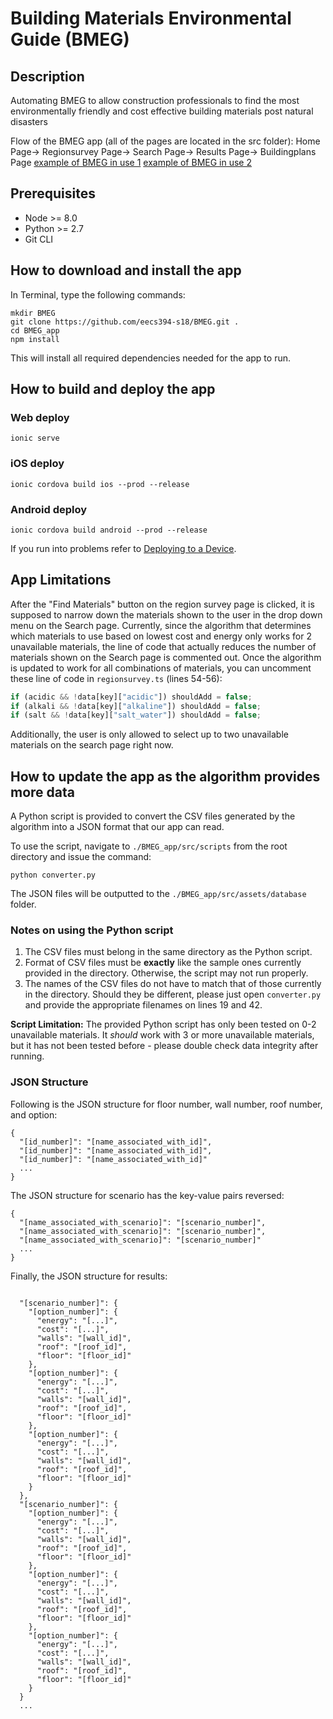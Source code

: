 # Building Materials Environmental Guide (BMEG)
## Description
Automating BMEG to allow construction professionals to find the most environmentally friendly and cost effective building materials post natural disasters

Flow of the BMEG app (all of the pages are located in the src folder):
Home Page-> Regionsurvey Page-> Search Page-> Results Page-> Buildingplans Page
[example of BMEG in use 1](./demos/example1.gif)
[example of BMEG in use 2](./demos/example2.gif)
## Prerequisites

- Node >= 8.0
- Python >= 2.7
- Git CLI

## How to download and install the app

In Terminal, type the following commands:

```
mkdir BMEG
git clone https://github.com/eecs394-s18/BMEG.git .
cd BMEG_app
npm install
```

This will install all required dependencies needed for the app to run.

## How to build and deploy the app
### Web deploy
```
ionic serve
```
### iOS deploy
```
ionic cordova build ios --prod --release
```
### Android deploy
```
ionic cordova build android --prod --release
```
If you run into problems refer to [Deploying to a Device](https://ionicframework.com/docs/intro/deploying/).

## App Limitations
After the "Find Materials" button on the region survey page is clicked, it is supposed to narrow down the materials shown to the user in the drop down menu on the Search page. Currently, since the algorithm that determines which materials to use based on lowest cost and energy only works for 2 unavailable materials, the line of code that actually reduces the number of materials shown on the Search page is commented out. Once the algorithm is updated to work for all combinations of materials, you can uncomment these line of code in `regionsurvey.ts` (lines 54-56):

```typescript
if (acidic && !data[key]["acidic"]) shouldAdd = false;
if (alkali && !data[key]["alkaline"]) shouldAdd = false;
if (salt && !data[key]["salt_water"]) shouldAdd = false;
```

Additionally, the user is only allowed to select up to two unavailable materials on the search page right now.

## How to update the app as the algorithm provides more data

A Python script is provided to convert the CSV files generated by the algorithm into a JSON format that our app can read.

To use the script, navigate to `./BMEG_app/src/scripts` from the root directory and issue the command:

```
python converter.py
```

The JSON files will be outputted to the `./BMEG_app/src/assets/database` folder.

### Notes on using the Python script

1. The CSV files must belong in the same directory as the Python script.
2. Format of CSV files must be **exactly** like the sample ones currently provided in the directory. Otherwise, the script may not run properly.
3. The names of the CSV files do not have to match that of those currently in the directory. Should they be different, please just open `converter.py` and provide the appropriate filenames on lines 19 and 42.

**Script Limitation:** The provided Python script has only been tested on 0-2 unavailable materials. It *should* work with 3 or more unavailable materials, but it has not been tested before - please double check data integrity after running.

### JSON Structure

Following is the JSON structure for floor number, wall number, roof number, and option:

```
{
  "[id_number]": "[name_associated_with_id]",
  "[id_number]": "[name_associated_with_id]",
  "[id_number]": "[name_associated_with_id]"
  ...
}
```

The JSON structure for scenario has the key-value pairs reversed:

```
{
  "[name_associated_with_scenario]": "[scenario_number]",
  "[name_associated_with_scenario]": "[scenario_number]",
  "[name_associated_with_scenario]": "[scenario_number]"
  ...
}
```

Finally, the JSON structure for results:

```

  "[scenario_number]": {
    "[option_number]": {
      "energy": "[...]",
      "cost": "[...]",
      "walls": "[wall_id]",
      "roof": "[roof_id]",
      "floor": "[floor_id]"
    },
    "[option_number]": {
      "energy": "[...]",
      "cost": "[...]",
      "walls": "[wall_id]",
      "roof": "[roof_id]",
      "floor": "[floor_id]"
    },
    "[option_number]": {
      "energy": "[...]",
      "cost": "[...]",
      "walls": "[wall_id]",
      "roof": "[roof_id]",
      "floor": "[floor_id]"
    }
  },
  "[scenario_number]": {
    "[option_number]": {
      "energy": "[...]",
      "cost": "[...]",
      "walls": "[wall_id]",
      "roof": "[roof_id]",
      "floor": "[floor_id]"
    },
    "[option_number]": {
      "energy": "[...]",
      "cost": "[...]",
      "walls": "[wall_id]",
      "roof": "[roof_id]",
      "floor": "[floor_id]"
    },
    "[option_number]": {
      "energy": "[...]",
      "cost": "[...]",
      "walls": "[wall_id]",
      "roof": "[roof_id]",
      "floor": "[floor_id]"
    }
  }
  ...
```
